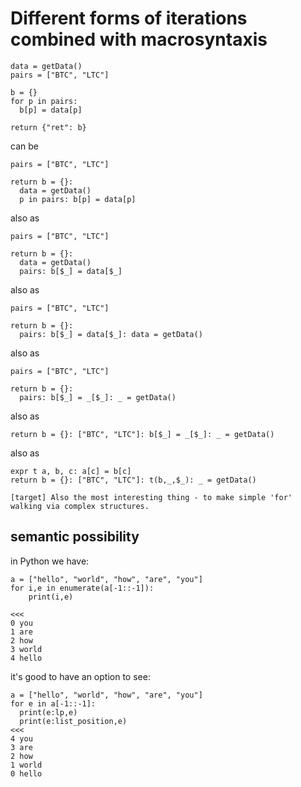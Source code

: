 # Different forms of iterations combined with macrosyntaxis

```
data = getData()
pairs = ["BTC", "LTC"]

b = {}
for p in pairs:
  b[p] = data[p]

return {"ret": b}
```

can be

```
pairs = ["BTC", "LTC"]

return b = {}:  
  data = getData()
  p in pairs: b[p] = data[p]  
```

also as

```
pairs = ["BTC", "LTC"]

return b = {}:  
  data = getData()
  pairs: b[$_] = data[$_]    
```

also as
```
pairs = ["BTC", "LTC"]

return b = {}:  
  pairs: b[$_] = data[$_]: data = getData()
```

also as
```
pairs = ["BTC", "LTC"]

return b = {}:  
  pairs: b[$_] = _[$_]: _ = getData()
```
also as
```
return b = {}: ["BTC", "LTC"]: b[$_] = _[$_]: _ = getData()
```
also as
```
expr t a, b, c: a[c] = b[c]  
return b = {}: ["BTC", "LTC"]: t(b,_,$_): _ = getData()
```

```
[target] Also the most interesting thing - to make simple 'for' walking via complex structures.
```

## semantic possibility

in Python we have:
```
a = ["hello", "world", "how", "are", "you"]
for i,e in enumerate(a[-1::-1]):
    print(i,e)

<<<
0 you
1 are
2 how
3 world
4 hello
```

it's good to have an option to see:
```
a = ["hello", "world", "how", "are", "you"]
for e in a[-1::-1]:
  print(e:lp,e)
  print(e:list_position,e)
<<<
4 you
3 are
2 how
1 world
0 hello
```
